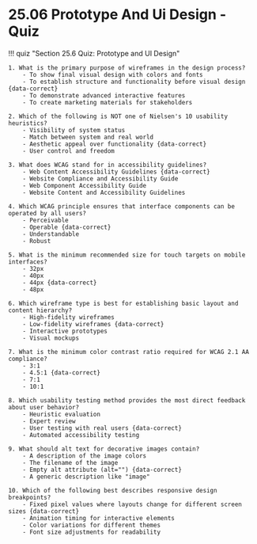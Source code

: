 # 25.06 Prototype And Ui Design - Quiz

!!! quiz "Section 25.6 Quiz: Prototype and UI Design"

    1. What is the primary purpose of wireframes in the design process?
        - To show final visual design with colors and fonts
        - To establish structure and functionality before visual design {data-correct}
        - To demonstrate advanced interactive features
        - To create marketing materials for stakeholders

    2. Which of the following is NOT one of Nielsen's 10 usability heuristics?
        - Visibility of system status
        - Match between system and real world
        - Aesthetic appeal over functionality {data-correct}
        - User control and freedom

    3. What does WCAG stand for in accessibility guidelines?
        - Web Content Accessibility Guidelines {data-correct}
        - Website Compliance and Accessibility Guide
        - Web Component Accessibility Guide
        - Website Content and Accessibility Guidelines

    4. Which WCAG principle ensures that interface components can be operated by all users?
        - Perceivable
        - Operable {data-correct}
        - Understandable
        - Robust

    5. What is the minimum recommended size for touch targets on mobile interfaces?
        - 32px
        - 40px
        - 44px {data-correct}
        - 48px

    6. Which wireframe type is best for establishing basic layout and content hierarchy?
        - High-fidelity wireframes
        - Low-fidelity wireframes {data-correct}
        - Interactive prototypes
        - Visual mockups

    7. What is the minimum color contrast ratio required for WCAG 2.1 AA compliance?
        - 3:1
        - 4.5:1 {data-correct}
        - 7:1
        - 10:1

    8. Which usability testing method provides the most direct feedback about user behavior?
        - Heuristic evaluation
        - Expert review
        - User testing with real users {data-correct}
        - Automated accessibility testing

    9. What should alt text for decorative images contain?
        - A description of the image colors
        - The filename of the image
        - Empty alt attribute (alt="") {data-correct}
        - A generic description like "image"

    10. Which of the following best describes responsive design breakpoints?
        - Fixed pixel values where layouts change for different screen sizes {data-correct}
        - Animation timing for interactive elements
        - Color variations for different themes
        - Font size adjustments for readability
